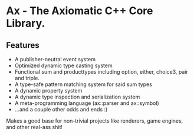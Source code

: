 Ax - The Axiomatic C++ Core Library.
===

Features
---

- A publisher-neutral event system
- Optimized dynamic type casting system
- Functional sum and producttypes including option, either, choice3, pair and triple.
- A type-safe pattern matching system for said sum types
- A dynamic property system
- A dynamic type inspection and serialization system
- A meta-programming language (ax::parser and ax::symbol)
- ...and a couple other odds and ends :)

Makes a good base for non-trivial projects like renderers, game engines, and other real-ass shit!

